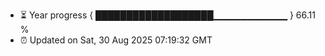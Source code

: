 - ⏳ Year progress { ███████████████████▁▁▁▁▁▁▁▁▁▁▁ } 66.11 %
- ⏰ Updated on Sat, 30 Aug 2025 07:19:32 GMT

